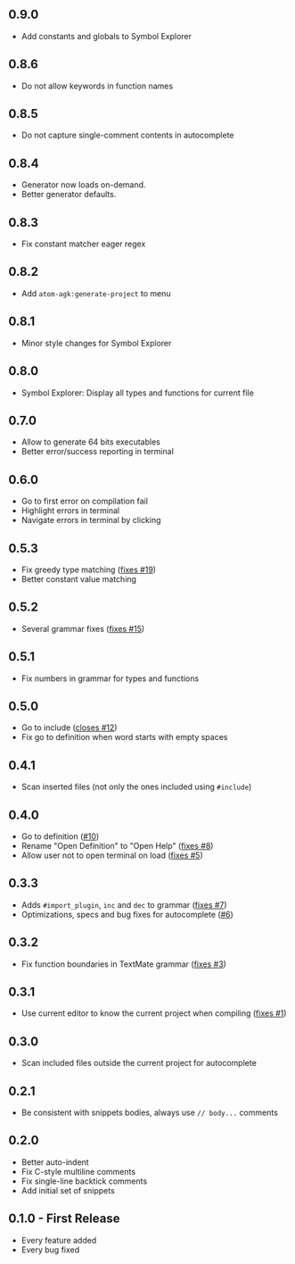 ## 0.9.0
* Add constants and globals to Symbol Explorer

## 0.8.6
* Do not allow keywords in function names

## 0.8.5
* Do not capture single-comment contents in autocomplete

## 0.8.4
* Generator now loads on-demand.
* Better generator defaults.

## 0.8.3
* Fix constant matcher eager regex

## 0.8.2
* Add `atom-agk:generate-project` to menu

## 0.8.1
* Minor style changes for Symbol Explorer

## 0.8.0
* Symbol Explorer: Display all types and functions for current file

## 0.7.0
* Allow to generate 64 bits executables
* Better error/success reporting in terminal

## 0.6.0
* Go to first error on compilation fail
* Highlight errors in terminal
* Navigate errors in terminal by clicking

## 0.5.3
* Fix greedy type matching ([fixes #19](https://github.com/gosukiwi/atom-agk/issues/19#issuecomment-651222220))
* Better constant value matching

## 0.5.2
* Several grammar fixes ([fixes #15](https://github.com/gosukiwi/atom-agk/issues/15))

## 0.5.1
* Fix numbers in grammar for types and functions

## 0.5.0
* Go to include ([closes #12](https://github.com/gosukiwi/atom-agk/issues/12))
* Fix go to definition when word starts with empty spaces

## 0.4.1
* Scan inserted files (not only the ones included using `#include`)

## 0.4.0
* Go to definition ([#10](https://github.com/gosukiwi/atom-agk/pull/10))
* Rename "Open Definition" to "Open Help" ([fixes #8](https://github.com/gosukiwi/atom-agk/issues/8))
* Allow user not to open terminal on load ([fixes #5](https://github.com/gosukiwi/atom-agk/issues/5))

## 0.3.3
* Adds `#import_plugin`, `inc` and `dec` to grammar ([fixes #7](https://github.com/gosukiwi/atom-agk/issues/7))
* Optimizations, specs and bug fixes for autocomplete ([#6](https://github.com/gosukiwi/atom-agk/pull/6))

## 0.3.2
* Fix function boundaries in TextMate grammar ([fixes #3](https://github.com/gosukiwi/atom-agk/issues/3))

## 0.3.1
* Use current editor to know the current project when compiling ([fixes #1](https://github.com/gosukiwi/atom-agk/issues/1))

## 0.3.0
* Scan included files outside the current project for autocomplete

## 0.2.1
* Be consistent with snippets bodies, always use `// body...` comments

## 0.2.0
* Better auto-indent
* Fix C-style multiline comments
* Fix single-line backtick comments
* Add initial set of snippets

## 0.1.0 - First Release
* Every feature added
* Every bug fixed
